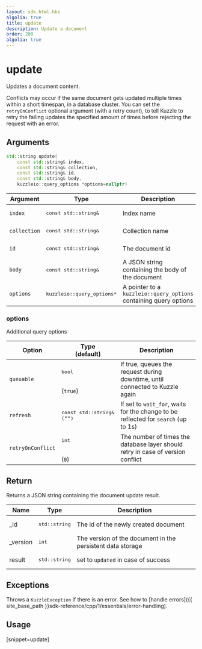 ```yaml
---
layout: sdk.html.hbs
algolia: true
title: update
description: Update a document
order: 200
algolia: true
---
```


# update

Updates a document content.

Conflicts may occur if the same document gets updated multiple times within a short timespan, in a database cluster.
You can set the `retryOnConflict` optional argument (with a retry count), to tell Kuzzle to retry the failing updates the specified amount of times before rejecting the request with an error.

## Arguments

```cpp
std::string update(
    const std::string& index,
    const std::string& collection,
    const std::string& id,
    const std::string& body,
    kuzzleio::query_options *options=nullptr)
```

| Argument | Type | Description |
| --- | --- | --- |
| `index` | <pre>const std::string&</pre> | Index name |
| `collection` | <pre>const std::string&</pre> | Collection name |
| `id` | <pre>const std::string&</pre> | The document id |
| `body` | <pre>const std::string&</pre> | A JSON string containing the body of the document |
| `options` | <pre>kuzzleio::query_options*</pre> | A pointer to a `kuzzleio::query_options` containing query options |

### options

Additional query options

| Option | Type<br/>(default) | Description |
| ------ | -------------- | ----------- |
| `queuable` | <pre>bool</pre><br/>(`true`) | If true, queues the request during downtime, until connected to Kuzzle again  |
| `refresh` | <pre>const std::string&<br/>(`""`)</pre> | If set to `wait_for`, waits for the change to be reflected for `search` (up to 1s) |
| `retryOnConflict` | <pre>int</pre><br/>(`0`) | The number of times the database layer should retry in case of version conflict |

## Return

Returns a JSON string containing the document update result.

| Name | Type | Description
| --- | --- | ---
| _id | <pre>std::string</pre> | The id of the newly created document
| _version | <pre>int</pre> | The version of the document in the persistent data storage
| result | <pre>std::string</pre> | set to `updated` in case of success

## Exceptions

Throws a `KuzzleException` if there is an error. See how to [handle errors]({{ site_base_path }}sdk-reference/cpp/1/essentials/error-handling).

## Usage

[snippet=update]
